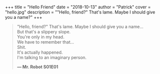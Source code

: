 +++
title = "Hello Friend"
date = "2018-10-13"
author = "Patrick"
cover = "hello.jpg"
description = "\"Hello, friend?\" That's lame. Maybe I should give you a name?"
+++

> "Hello, friend?" That's lame.
> Maybe I should give you a name...  
> But that's a slippery slope.  
> You're only in my head.  
> We have to remember that...  
> Shit.  
> It's actually happened.  
> I'm talking to an imaginary person.
>
> **— Mr. Robot S01E01**



